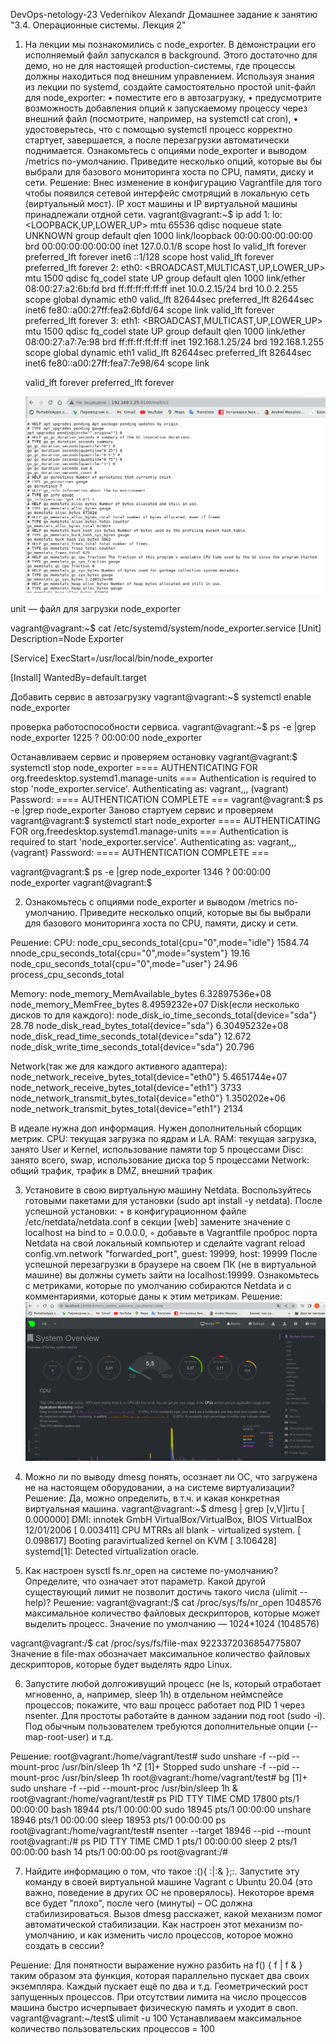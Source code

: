 DevOps-netology-23
Vedernikov Alexandr
Домашнее задание к занятию "3.4. Операционные системы. Лекция 2"

1. На лекции мы познакомились с node_exporter. В демонстрации его исполняемый файл 
запускался в background. Этого достаточно для демо, но не для настоящей production-системы, 
где процессы должны находиться под внешним управлением. Используя знания из лекции по 
systemd, создайте самостоятельно простой unit-файл для node_exporter:
   • поместите его в автозагрузку,
   • предусмотрите возможность добавления опций к запускаемому процессу через внешний файл 
(посмотрите, например, на systemctl cat cron),
   • удостоверьтесь, что с помощью systemctl процесс корректно стартует, завершается, а 
после перезагрузки автоматически поднимается.
   Ознакомьтесь с опциями node_exporter и выводом /metrics по-умолчанию. Приведите 
несколько опций, которые вы бы выбрали для базового мониторинга хоста по CPU, памяти, диску 
и сети.
   Решение:
   Внес изменение в конфигурацию Vagrantfile для того чтобы появился сетевой интерфейс 
смотрящий в локальную сеть (виртуальный мост). IP хост машины и IP виртуальной машины 
принадлежали отдной сети.
   vagrant@vagrant:~$ ip add
   1: lo: <LOOPBACK,UP,LOWER_UP> mtu 65536 qdisc noqueue state UNKNOWN group default qlen 1000
   link/loopback 00:00:00:00:00:00 brd 00:00:00:00:00:00
   inet 127.0.0.1/8 scope host lo
   valid_lft forever preferred_lft forever
   inet6 ::1/128 scope host
   valid_lft forever preferred_lft forever
   2: eth0: <BROADCAST,MULTICAST,UP,LOWER_UP> mtu 1500 qdisc fq_codel state UP group default qlen 1000
   link/ether 08:00:27:a2:6b:fd brd ff:ff:ff:ff:ff:ff
   inet 10.0.2.15/24 brd 10.0.2.255 scope global dynamic eth0
   valid_lft 82644sec preferred_lft 82644sec
   inet6 fe80::a00:27ff:fea2:6bfd/64 scope link
   valid_lft forever preferred_lft forever
   3: eth1: <BROADCAST,MULTICAST,UP,LOWER_UP> mtu 1500 qdisc fq_codel state UP group default qlen 1000
   link/ether 08:00:27:a7:7e:98 brd ff:ff:ff:ff:ff:ff
   inet 192.168.1.25/24 brd 192.168.1.255 scope global dynamic eth1
   valid_lft 82644sec preferred_lft 82644sec
   inet6 fe80::a00:27ff:fea7:7e98/64 scope link

   valid_lft forever preferred_lft forever

   ![image.png](./assets/image.png)

unit — файл для загрузки node_exporter

vagrant@vagrant:~$ cat /etc/systemd/system/node_exporter.service
[Unit]
Description=Node Exporter

[Service]
ExecStart=/usr/local/bin/node_exporter

[Install]
WantedBy=default.target

Добавить сервис в автозагрузку
vagrant@vagrant:~$ systemctl enable node_exporter

проверка работоспособности сервиса.
vagrant@vagrant:~$ ps -e |grep node_exporter
1225 ?        00:00:00 node_exporter

Останавливаем сервис и проверяем остановку
vagrant@vagrant:$ systemctl stop node_exporter
==== AUTHENTICATING FOR org.freedesktop.systemd1.manage-units ===
Authentication is required to stop 'node_exporter.service'.
Authenticating as: vagrant,,, (vagrant)
Password:
==== AUTHENTICATION COMPLETE ===
vagrant@vagrant:$ ps -e |grep node_exporter
Заново стартуем сервис и проверяем
vagrant@vagrant:$ systemctl start node_exporter
==== AUTHENTICATING FOR org.freedesktop.systemd1.manage-units ===
Authentication is required to start 'node_exporter.service'.
Authenticating as: vagrant,,, (vagrant)
Password:
==== AUTHENTICATION COMPLETE ===

vagrant@vagrant:$ ps -e |grep node_exporter
1346 ?        00:00:00 node_exporter
vagrant@vagrant:$

2. Ознакомьтесь с опциями node_exporter и выводом /metrics по-умолчанию. Приведите
   несколько опций, которые вы бы выбрали для базового мониторинга хоста по CPU, памяти, диску
   и сети.

Решение:
CPU:
node_cpu_seconds_total{cpu="0",mode="idle"} 1584.74
nnode_cpu_seconds_total{cpu="0",mode="system"} 19.16
node_cpu_seconds_total{cpu="0",mode="user"} 24.96
process_cpu_seconds_total

Memory:
node_memory_MemAvailable_bytes 6.32897536e+08
node_memory_MemFree_bytes 8.4959232e+07
Disk(если несколько дисков то для каждого):
node_disk_io_time_seconds_total{device="sda"} 28.78
node_disk_read_bytes_total{device="sda"} 6.30495232e+08
node_disk_read_time_seconds_total{device="sda"} 12.672
node_disk_write_time_seconds_total{device="sda"} 20.796

Network(так же для каждого активного адаптера):
node_network_receive_bytes_total{device="eth0"} 5.4651744e+07
node_network_receive_bytes_total{device="eth1"} 3733
node_network_transmit_bytes_total{device="eth0"} 1.350202e+06
node_network_transmit_bytes_total{device="eth1"} 2134

В идеале нужна доп информация. Нужен дополнительный сборщик метрик.
CPU: текущая загрузка по ядрам и LA.
RAM: текущая загрузка, занято User и Kernel, использование памяти top 5 процессами
Disc: занято всего, swap,  использование диска top 5 процессами
Network: общий трафик, трафик в DMZ, внешний трафик

3. Установите в свою виртуальную машину Netdata. Воспользуйтесь готовыми пакетами
для установки (sudo apt install -y netdata).
   После успешной установки:
   ◦ в конфигурационном файле /etc/netdata/netdata.conf в секции [web] замените значение с 
localhost на bind to = 0.0.0.0,
   ◦ добавьте в Vagrantfile проброс порта Netdata на свой локальный компьютер и сделайте
vagrant reload config.vm.network "forwarded_port", guest: 19999, host: 19999
   После успешной перезагрузки в браузере на своем ПК (не в виртуальной машине) вы должны 
суметь зайти на localhost:19999. Ознакомьтесь с метриками, которые по умолчанию собираются 
Netdata и с комментариями, которые даны к этим метрикам.
   Решение:
![img.png](img.png)

4. Можно ли по выводу dmesg понять, осознает ли ОС, что загружена не на настоящем 
оборудовании, а на системе виртуализации?
   Решение:
   Да, можно определить, в т.ч. и какая конкретная виртуальная машина.
   vagrant@vagrant:~$ dmesg | grep [v,V]irtu
   [    0.000000] DMI: innotek GmbH VirtualBox/VirtualBox, BIOS VirtualBox 12/01/2006
   [    0.003411] CPU MTRRs all blank - virtualized system.
   [    0.098617] Booting paravirtualized kernel on KVM
   [    3.106428] systemd[1]: Detected virtualization oracle.

5. Как настроен sysctl fs.nr_open на системе по-умолчанию? Определите, что означает 
этот параметр. Какой другой существующий лимит не позволит достичь такого числа 
(ulimit --help)?
   Решение:
   vagrant@vagrant:/$ cat /proc/sys/fs/nr_open
   1048576
максимальное количество файловых дескрипторов, которые может выделить процесс.
Значение по умолчанию — 1024*1024 (1048576)

vagrant@vagrant:/$ cat /proc/sys/fs/file-max
9223372036854775807
Значение в file-max обозначает максимальное количество файловых дескрипторов, которые 
будет выделять ядро Linux.

6. Запустите любой долгоживущий процесс (не ls, который отработает мгновенно, а, например,
sleep 1h) в отдельном неймспейсе процессов; покажите, что ваш процесс работает под PID 1 
через nsenter. Для простоты работайте в данном задании под root (sudo -i). Под обычным 
пользователем требуются дополнительные опции (--map-root-user) и т.д.

Решение:
   root@vagrant:/home/vagrant/test# sudo unshare -f --pid --mount-proc /usr/bin/sleep 1h
   ^Z
   [1]+  Stopped                 sudo unshare -f --pid --mount-proc /usr/bin/sleep 1h
   root@vagrant:/home/vagrant/test# bg
   [1]+ sudo unshare -f --pid --mount-proc /usr/bin/sleep 1h &
   root@vagrant:/home/vagrant/test# ps
   PID TTY          TIME CMD
   17800 pts/1    00:00:00 bash
   18944 pts/1    00:00:00 sudo
   18945 pts/1    00:00:00 unshare
   18946 pts/1    00:00:00 sleep
   18953 pts/1    00:00:00 ps
   root@vagrant:/home/vagrant/test# nsenter --target 18946 --pid --mount
   root@vagrant:/# ps
   PID TTY          TIME CMD
   1 pts/1    00:00:00 sleep
   2 pts/1    00:00:00 bash
   14 pts/1    00:00:00 ps
   root@vagrant:/#

7. Найдите информацию о том, что такое :(){ :|:& };:. Запустите эту команду в своей 
виртуальной машине Vagrant с Ubuntu 20.04 (это важно, поведение в других ОС не проверялось).
Некоторое время все будет "плохо", после чего (минуты) – ОС должна стабилизироваться. 
Вызов dmesg расскажет, какой механизм помог автоматической стабилизации.
   Как настроен этот механизм по-умолчанию, и как изменить число процессов, которое можно 
создать в сессии?
   
Решение:
   Для понятности выражение нужно разбить на
   f() {
   f | f &
   }
таким образом эта функция, которая параллельно пускает два своих экземпляра. Каждый пускает 
ещё по два и т.д. Геометрический рост запущенных процессов.
При отсутствии лимита на число процессов машина быстро исчерпывает физическую память и 
уходит в своп.
   vagrant@vagrant:~/test$ ulimit -u 100
Устанавливаем максимальное количество пользовательских процессов = 100
